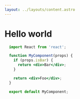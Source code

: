 ```yaml
---
layout: ../layouts/content.astro
---
```


# Hello world

```jsx {1,4-6,11} hasLineNumber
  import React from 'react';

  function MyComponent(props) {
    if (props.isBar) {
      return <div>Bar</div>;
    }

    return <div>Foo</div>;
  }

  export default MyComponent;
```
